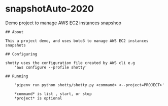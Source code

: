 # snapshotAuto-2020
Demo project to manage AWS EC2 instances snapshop

	## About

	This a project demo, and uses boto3 to manage AWS EC2 instances snapshots
 
	## Configuring

	shotty uses the configuration file created by AWS cli e.g
		'aws configure --profile shotty'

	## Running
	
		'pipenv run python shotty/shotty.py <command> <--project=PROJECT>'
		
		*command* is list , start, or stop
		*project* is optional